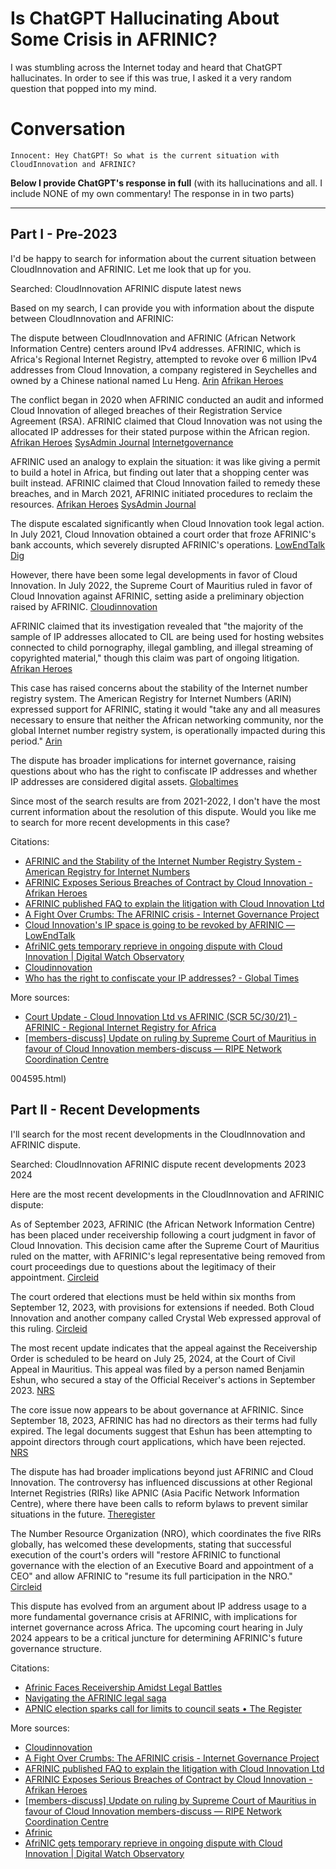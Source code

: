 # Is ChatGPT Hallucinating About Some Crisis in AFRINIC?

I was stumbling across the Internet today and heard that ChatGPT hallucinates. In order to see if this was true, I asked it a very random question that popped into my mind.

# Conversation
`Innocent: Hey ChatGPT! So what is the current situation with CloudInnovation and AFRINIC?`

**Below I provide ChatGPT's response in full** (with its hallucinations and all. I include NONE of my own commentary! The response in in two parts)

-------------------

## Part I - Pre-2023
I'd be happy to search for information about the current situation between CloudInnovation and AFRINIC. Let me look that up for you.

Searched: CloudInnovation AFRINIC dispute latest news

Based on my search, I can provide you with information about the dispute between CloudInnovation and AFRINIC:

The dispute between CloudInnovation and AFRINIC (African Network Information Centre) centers around IPv4 addresses. 
AFRINIC, which is Africa's Regional Internet Registry, attempted to revoke over 6 million IPv4 addresses from Cloud Innovation,
a company registered in Seychelles and owned by a Chinese national named Lu Heng. [Arin](https://www.arin.net/blog/2021/08/27/afrinic-and-the-stability-of-the-internet-number-registry-system/) [Afrikan Heroes](https://afrikanheroes.com/2022/08/30/afrinic-exposes-serious-breaches-of-contract-by-cloud-innovation/)

The conflict began in 2020 when AFRINIC conducted an audit and informed Cloud Innovation of alleged breaches of their Registration Service Agreement (RSA). AFRINIC claimed that Cloud Innovation was not using the allocated IP addresses for their stated purpose within the African region. [Afrikan Heroes](https://afrikanheroes.com/2022/08/30/afrinic-exposes-serious-breaches-of-contract-by-cloud-innovation/) [SysAdmin Journal](https://sysadmin-journal.com/afrinic-published-faq-to-explain-the-litigation-with-cloud-innovation-ltd/) [Internetgovernance](https://www.internetgovernance.org/2021/08/19/a-fight-over-crumbs-the-afrinic-crisis/)

AFRINIC used an analogy to explain the situation: it was like giving a permit to build a hotel in Africa, but finding out later that a shopping center was built instead. AFRINIC claimed that Cloud Innovation failed to remedy these breaches, and in March 2021, AFRINIC initiated procedures to reclaim the resources. [Afrikan Heroes](https://afrikanheroes.com/2022/08/30/afrinic-exposes-serious-breaches-of-contract-by-cloud-innovation/) [SysAdmin Journal](https://sysadmin-journal.com/afrinic-published-faq-to-explain-the-litigation-with-cloud-innovation-ltd/)

The dispute escalated significantly when Cloud Innovation took legal action. In July 2021, Cloud Innovation obtained a court order that froze AFRINIC's bank accounts, which severely disrupted AFRINIC's operations. [LowEndTalk](https://lowendtalk.com/discussion/172579/cloud-innovations-ip-space-is-going-to-be-revoked-by-afrinic) [Dig](https://dig.watch/updates/afrinic-gets-temporary-reprieve-ongoing-dispute-cloud-innovation)

However, there have been some legal developments in favor of Cloud Innovation. In July 2022, the Supreme Court of Mauritius ruled in favor of Cloud Innovation against AFRINIC, setting aside a preliminary objection raised by AFRINIC. [Cloudinnovation](https://cloudinnovation.org/press-release5.html)

AFRINIC claimed that its investigation revealed that "the majority of the sample of IP addresses allocated to CIL are being used for hosting websites connected to child pornography, illegal gambling, and illegal streaming of copyrighted material," though this claim was part of ongoing litigation. [Afrikan Heroes](https://afrikanheroes.com/2022/08/30/afrinic-exposes-serious-breaches-of-contract-by-cloud-innovation/)

This case has raised concerns about the stability of the Internet number registry system. The American Registry for Internet Numbers (ARIN) expressed support for AFRINIC, stating it would "take any and all measures necessary to ensure that neither the African networking community, nor the global Internet number registry system, is operationally impacted during this period." [Arin](https://www.arin.net/blog/2021/08/27/afrinic-and-the-stability-of-the-internet-number-registry-system/)

The dispute has broader implications for internet governance, raising questions about who has the right to confiscate IP addresses and whether IP addresses are considered digital assets. [Globaltimes](https://www.globaltimes.cn/page/202112/1241650.shtml)

Since most of the search results are from 2021-2022, I don't have the most current information about the resolution of this dispute. Would you like me to search for more recent developments in this case?

Citations:
- [AFRINIC and the Stability of the Internet Number Registry System - American Registry for Internet Numbers](https://www.arin.net/blog/2021/08/27/afrinic-and-the-stability-of-the-internet-number-registry-system/)
- [AFRINIC Exposes Serious Breaches of Contract by Cloud Innovation - Afrikan Heroes](https://afrikanheroes.com/2022/08/30/afrinic-exposes-serious-breaches-of-contract-by-cloud-innovation/)
- [AFRINIC published FAQ to explain the litigation with Cloud Innovation Ltd](https://sysadmin-journal.com/afrinic-published-faq-to-explain-the-litigation-with-cloud-innovation-ltd/)
- [A Fight Over Crumbs: The AFRINIC crisis - Internet Governance Project](https://www.internetgovernance.org/2021/08/19/a-fight-over-crumbs-the-afrinic-crisis/)
- [Cloud Innovation's IP space is going to be revoked by AFRINIC — LowEndTalk](https://lowendtalk.com/discussion/172579/cloud-innovations-ip-space-is-going-to-be-revoked-by-afrinic)
- [AfriNIC gets temporary reprieve in ongoing dispute with Cloud Innovation | Digital Watch Observatory](https://dig.watch/updates/afrinic-gets-temporary-reprieve-ongoing-dispute-cloud-innovation)
- [Cloudinnovation](https://cloudinnovation.org/press-release5.html)
- [Who has the right to confiscate your IP addresses? - Global Times](https://www.globaltimes.cn/page/202112/1241650.shtml)

More sources:
- [Court Update - Cloud Innovation Ltd vs AFRINIC (SCR 5C/30/21) - AFRINIC - Regional Internet Registry for Africa](https://afrinic.net/20220215-court-update-cloud-innovation-ltd-vs-afrinic-scr-5c-30-21)
- [[members-discuss] Update on ruling by Supreme Court of Mauritius in favour of Cloud Innovation members-discuss — RIPE Network Coordination Centre](https://www.ripe.net/ripe/mail/archives/members-discuss/2022-July/004595.html)


004595.html)

## Part II - Recent Developments

I'll search for the most recent developments in the CloudInnovation and AFRINIC dispute.

Searched: CloudInnovation AFRINIC dispute recent developments 2023 2024

Here are the most recent developments in the CloudInnovation and AFRINIC dispute:

As of September 2023, AFRINIC (the African Network Information Centre) has been placed under receivership following a court judgment in favor of Cloud Innovation. This decision came after the Supreme Court of Mauritius ruled on the matter, with AFRINIC's legal representative being removed from court proceedings due to questions about the legitimacy of their appointment. [Circleid](https://circleid.com/posts/20230915-afrinic-faces-receivership-amidst-legal-battles)

The court ordered that elections must be held within six months from September 12, 2023, with provisions for extensions if needed. Both Cloud Innovation and another company called Crystal Web expressed approval of this ruling. [Circleid](https://circleid.com/posts/20230915-afrinic-faces-receivership-amidst-legal-battles)

The most recent update indicates that the appeal against the Receivership Order is scheduled to be heard on July 25, 2024, at the Court of Civil Appeal in Mauritius. This appeal was filed by a person named Benjamin Eshun, who secured a stay of the Official Receiver's actions in September 2023. [NRS](https://www.nrs.help/post/navigating-the-afrinic-legal-saga-unravelling-complexities-in-internet-governance)

The core issue now appears to be about governance at AFRINIC. Since September 18, 2023, AFRINIC has had no directors as their terms had fully expired. The legal documents suggest that Eshun has been attempting to appoint directors through court applications, which have been rejected. [NRS](https://www.nrs.help/post/navigating-the-afrinic-legal-saga-unravelling-complexities-in-internet-governance)

The dispute has had broader implications beyond just AFRINIC and Cloud Innovation. The controversy has influenced discussions at other Regional Internet Registries (RIRs) like APNIC (Asia Pacific Network Information Centre), where there have been calls to reform bylaws to prevent similar situations in the future. [Theregister](https://www.theregister.com/2023/02/15/apnic_election_controversy/)

The Number Resource Organization (NRO), which coordinates the five RIRs globally, has welcomed these developments, stating that successful execution of the court's orders will "restore AFRINIC to functional governance with the election of an Executive Board and appointment of a CEO" and allow AFRINIC to "resume its full participation in the NRO." [Circleid](https://circleid.com/posts/20230915-afrinic-faces-receivership-amidst-legal-battles)

This dispute has evolved from an argument about IP address usage to a more fundamental governance crisis at AFRINIC, with implications for internet governance across Africa. The upcoming court hearing in July 2024 appears to be a critical juncture for determining AFRINIC's future governance structure.

Citations:
- [Afrinic Faces Receivership Amidst Legal Battles](https://circleid.com/posts/20230915-afrinic-faces-receivership-amidst-legal-battles)
- [Navigating the AFRINIC legal saga](https://www.nrs.help/post/navigating-the-afrinic-legal-saga-unravelling-complexities-in-internet-governance)
- [APNIC election sparks call for limits to council seats • The Register](https://www.theregister.com/2023/02/15/apnic_election_controversy/)

More sources:
- [Cloudinnovation](https://cloudinnovation.org/press-release5.html)
- [A Fight Over Crumbs: The AFRINIC crisis - Internet Governance Project](https://www.internetgovernance.org/2021/08/19/a-fight-over-crumbs-the-afrinic-crisis/)
- [AFRINIC published FAQ to explain the litigation with Cloud Innovation Ltd](https://sysadmin-journal.com/afrinic-published-faq-to-explain-the-litigation-with-cloud-innovation-ltd/)
- [AFRINIC Exposes Serious Breaches of Contract by Cloud Innovation - Afrikan Heroes](https://afrikanheroes.com/2022/08/30/afrinic-exposes-serious-breaches-of-contract-by-cloud-innovation/)
- [[members-discuss] Update on ruling by Supreme Court of Mauritius in favour of Cloud Innovation members-discuss — RIPE Network Coordination Centre](https://www.ripe.net/ripe/mail/archives/members-discuss/2022-July/004595.html)
- [Afrinic](https://afrinic.net/ast/2024/african-network-informtion-centre-afrinic-ltd-v-cloud-innovation-ltd-anor-2024-scj-473-1.pdf)
- [AfriNIC gets temporary reprieve in ongoing dispute with Cloud Innovation | Digital Watch Observatory](https://dig.watch/updates/afrinic-gets-temporary-reprieve-ongoing-dispute-cloud-innovation)
